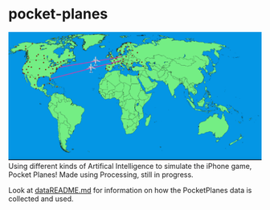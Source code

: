 # pocket-planes

![image](mdimg.png)
Using different kinds of Artifical Intelligence to simulate the iPhone game, Pocket Planes! Made using Processing, still in progress.

Look at [dataREADME.md](data/dataREADME.md) for information on how the PocketPlanes data is collected and used. 
